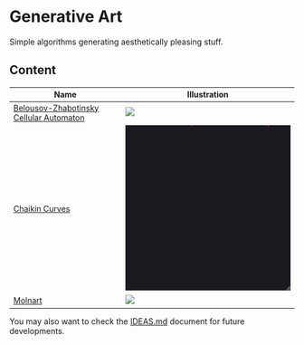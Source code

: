 # Generative Art

Simple algorithms generating aesthetically pleasing stuff.

## Content

Name | Illustration
---- | ------------
[Belousov-Zhabotinsky Cellular Automaton](belousov-zhabotinsky) | [![](belousov-zhabotinsky/belousov-zhabotinsky.gif)](chaikin-curves)
[Chaikin Curves](chaikin-curves) | [![](chaikin-curves/chaikin.gif)](chaikin-curves)
[Molnart](molnart) | [![](molnart/molnart.gif)](molnart)

You may also want to check the [IDEAS.md](IDEAS.md) document for future developments.
